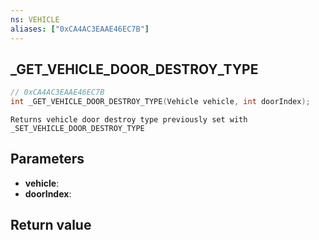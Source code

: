 ```yaml
---
ns: VEHICLE
aliases: ["0xCA4AC3EAAE46EC7B"]
---
```

## _GET_VEHICLE_DOOR_DESTROY_TYPE

```c
// 0xCA4AC3EAAE46EC7B
int _GET_VEHICLE_DOOR_DESTROY_TYPE(Vehicle vehicle, int doorIndex);
```

```
Returns vehicle door destroy type previously set with _SET_VEHICLE_DOOR_DESTROY_TYPE
```

## Parameters
* **vehicle**: 
* **doorIndex**: 

## Return value
